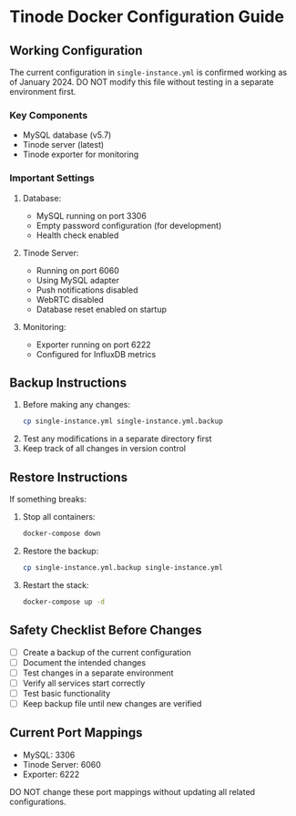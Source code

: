 # Tinode Docker Configuration Guide

## Working Configuration
The current configuration in `single-instance.yml` is confirmed working as of January 2024. DO NOT modify this file without testing in a separate environment first.

### Key Components
- MySQL database (v5.7)
- Tinode server (latest)
- Tinode exporter for monitoring

### Important Settings
1. Database:
   - MySQL running on port 3306
   - Empty password configuration (for development)
   - Health check enabled

2. Tinode Server:
   - Running on port 6060
   - Using MySQL adapter
   - Push notifications disabled
   - WebRTC disabled
   - Database reset enabled on startup

3. Monitoring:
   - Exporter running on port 6222
   - Configured for InfluxDB metrics

## Backup Instructions
1. Before making any changes:
   ```bash
   cp single-instance.yml single-instance.yml.backup
   ```
2. Test any modifications in a separate directory first
3. Keep track of all changes in version control

## Restore Instructions
If something breaks:
1. Stop all containers:
   ```bash
   docker-compose down
   ```
2. Restore the backup:
   ```bash
   cp single-instance.yml.backup single-instance.yml
   ```
3. Restart the stack:
   ```bash
   docker-compose up -d
   ```

## Safety Checklist Before Changes
- [ ] Create a backup of the current configuration
- [ ] Document the intended changes
- [ ] Test changes in a separate environment
- [ ] Verify all services start correctly
- [ ] Test basic functionality
- [ ] Keep backup file until new changes are verified

## Current Port Mappings
- MySQL: 3306
- Tinode Server: 6060
- Exporter: 6222

DO NOT change these port mappings without updating all related configurations. 